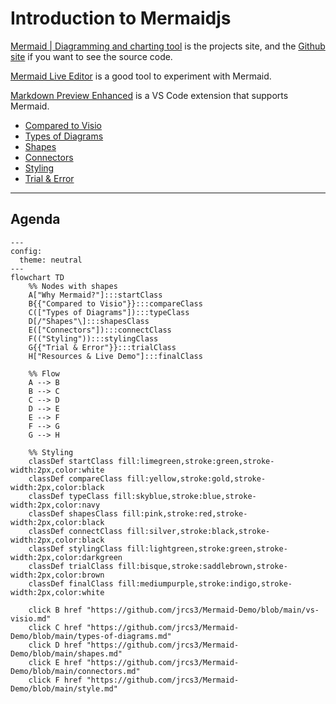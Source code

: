 # Introduction to Mermaidjs

[Mermaid | Diagramming and charting tool](https://mermaid.js.org/) is the projects site, and the [Github site](https://github.com/mermaid-js/mermaid) if you want to see the source code.

[Mermaid Live Editor](https://mermaid.live/) is a good tool to experiment with Mermaid.

[Markdown Preview Enhanced](https://marketplace.visualstudio.com/items?itemName=shd101wyy.markdown-preview-enhanced) is a VS Code extension that supports Mermaid.

- [Compared to Visio](vs-visio.md)
- [Types of Diagrams](types-of-diagrams.md)
- [Shapes](shapes.md)
- [Connectors](connectors.md)
- [Styling](style.md)
- [Trial &amp; Error](Trial-and-error.md)

---

## Agenda

```mermaid
---
config:
  theme: neutral
---
flowchart TD
    %% Nodes with shapes
    A["Why Mermaid?"]:::startClass
    B{{"Compared to Visio"}}:::compareClass
    C(["Types of Diagrams"]):::typeClass
    D[/"Shapes"\]:::shapesClass
    E(["Connectors"]):::connectClass
    F(("Styling")):::stylingClass
    G{{"Trial & Error"}}:::trialClass
    H["Resources & Live Demo"]:::finalClass
 
    %% Flow
    A --> B
    B --> C
    C --> D
    D --> E
    E --> F
    F --> G
    G --> H

    %% Styling
    classDef startClass fill:limegreen,stroke:green,stroke-width:2px,color:white
    classDef compareClass fill:yellow,stroke:gold,stroke-width:2px,color:black
    classDef typeClass fill:skyblue,stroke:blue,stroke-width:2px,color:navy
    classDef shapesClass fill:pink,stroke:red,stroke-width:2px,color:black
    classDef connectClass fill:silver,stroke:black,stroke-width:2px,color:black
    classDef stylingClass fill:lightgreen,stroke:green,stroke-width:2px,color:darkgreen
    classDef trialClass fill:bisque,stroke:saddlebrown,stroke-width:2px,color:brown
    classDef finalClass fill:mediumpurple,stroke:indigo,stroke-width:2px,color:white

    click B href "https://github.com/jrcs3/Mermaid-Demo/blob/main/vs-visio.md"
    click C href "https://github.com/jrcs3/Mermaid-Demo/blob/main/types-of-diagrams.md"
    click D href "https://github.com/jrcs3/Mermaid-Demo/blob/main/shapes.md"
    click E href "https://github.com/jrcs3/Mermaid-Demo/blob/main/connectors.md"
    click F href "https://github.com/jrcs3/Mermaid-Demo/blob/main/style.md"
```
